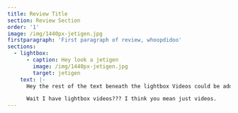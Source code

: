 ```yaml
---
title: Review Title
section: Review Section
order: '1'
image: /img/1440px-jetigen.jpg
firstparagraph: 'First paragraph of review, whoopdidoo'
sections:
  - lightbox:
      - caption: Hey look a jetigen
        image: /img/1440px-jetigen.jpg
        target: jetigen
    text: |-
      Hey the rest of the text beneath the lightbox Videos could be added below.

      Wait I have lightbox videos??? I think you mean just videos.
---
```


